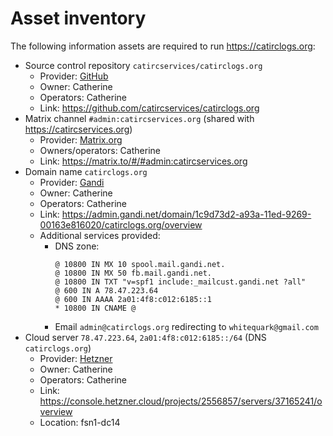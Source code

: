 # Asset inventory

The following information assets are required to run https://catirclogs.org:

- Source control repository `catircservices/catirclogs.org`
  - Provider: [GitHub](https://github.com)
  - Owner: Catherine
  - Operators: Catherine
  - Link: https://github.com/catircservices/catirclogs.org
- Matrix channel `#admin:catircservices.org` (shared with https://catircservices.org)
  - Provider: [Matrix.org](https://matrix.org)
  - Owners/operators: Catherine
  - Link: https://matrix.to/#/#admin:catircservices.org
- Domain name `catirclogs.org`
  - Provider: [Gandi](https://gandi.net)
  - Owner: Catherine
  - Operators: Catherine
  - Link: https://admin.gandi.net/domain/1c9d73d2-a93a-11ed-9269-00163e816020/catirclogs.org/overview
  - Additional services provided:
    - DNS zone:
      ```zone
      @ 10800 IN MX 10 spool.mail.gandi.net.
      @ 10800 IN MX 50 fb.mail.gandi.net.
      @ 10800 IN TXT "v=spf1 include:_mailcust.gandi.net ?all"
      @ 600 IN A 78.47.223.64
      @ 600 IN AAAA 2a01:4f8:c012:6185::1
      * 10800 IN CNAME @
      ```
    - Email `admin@catirclogs.org` redirecting to `whitequark@gmail.com`
- Cloud server `78.47.223.64`, `2a01:4f8:c012:6185::/64` (DNS `catirclogs.org`)
  - Provider: [Hetzner](https://www.hetzner.com/cloud)
  - Owner: Catherine
  - Operators: Catherine
  - Link: https://console.hetzner.cloud/projects/2556857/servers/37165241/overview
  - Location: fsn1-dc14
